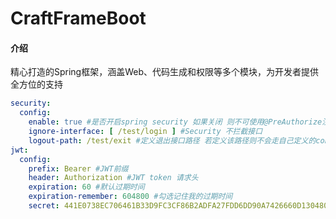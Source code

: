 # CraftFrameBoot 

#### 介绍
精心打造的Spring框架，涵盖Web、代码生成和权限等多个模块，为开发者提供全方位的支持

```yaml
security:
  config:
    enable: true #是否开启spring security 如果关闭 则不可使用@PreAuthorize注解
    ignore-interface: [ /test/login ] #Security 不拦截接口
    logout-path: /test/exit #定义退出接口路径 若定义该路径则不会走自己定义的controller方法,可以实现LogoutSuccessHandler接口进行重写
jwt:
  config:
    prefix: Bearer #JWT前缀
    header: Authorization #JWT token 请求头
    expiration: 60 #默认过期时间
    expiration-remember: 604800 #勾选记住我的过期时间
    secret: 441E0738EC706461B33D9FC3CF86B2ADFA27FDD6DD90A7426660D1304804DD5C #JWT密钥(SHA256)
```

